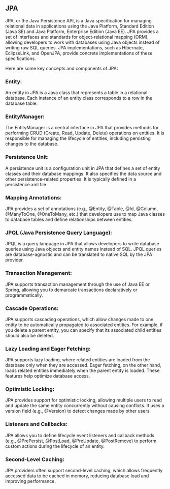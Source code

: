 ## JPA

JPA, or the Java Persistence API, is a Java specification for managing relational data in applications using the Java Platform, Standard Edition (Java SE) and Java Platform, Enterprise Edition (Java EE). JPA provides a set of interfaces and standards for object-relational mapping (ORM), allowing developers to work with databases using Java objects instead of writing raw SQL queries. JPA implementations, such as Hibernate, EclipseLink, and OpenJPA, provide concrete implementations of these specifications.

Here are some key concepts and components of JPA:

### Entity: 
An entity in JPA is a Java class that represents a table in a relational database. Each instance of an entity class corresponds to a row in the database table.

### EntityManager: 
The EntityManager is a central interface in JPA that provides methods for performing CRUD (Create, Read, Update, Delete) operations on entities. It is responsible for managing the lifecycle of entities, including persisting changes to the database.

### Persistence Unit: 
A persistence unit is a configuration unit in JPA that defines a set of entity classes and their database mappings. It also specifies the data source and other persistence-related properties. It is typically defined in a persistence.xml file.

### Mapping Annotations: 
JPA provides a set of annotations (e.g., @Entity, @Table, @Id, @Column, @ManyToOne, @OneToMany, etc.) that developers use to map Java classes to database tables and define relationships between entities.

### JPQL (Java Persistence Query Language): 
JPQL is a query language in JPA that allows developers to write database queries using Java objects and entity names instead of SQL. JPQL queries are database-agnostic and can be translated to native SQL by the JPA provider.

### Transaction Management: 
JPA supports transaction management through the use of Java EE or Spring, allowing you to demarcate transactions declaratively or programmatically.

### Cascade Operations: 
JPA supports cascading operations, which allow changes made to one entity to be automatically propagated to associated entities. For example, if you delete a parent entity, you can specify that its associated child entities should also be deleted.

### Lazy Loading and Eager Fetching: 
JPA supports lazy loading, where related entities are loaded from the database only when they are accessed. Eager fetching, on the other hand, loads related entities immediately when the parent entity is loaded. These features help optimize database access.

### Optimistic Locking: 
JPA provides support for optimistic locking, allowing multiple users to read and update the same entity concurrently without causing conflicts. It uses a version field (e.g., @Version) to detect changes made by other users.

### Listeners and Callbacks:
JPA allows you to define lifecycle event listeners and callback methods (e.g., @PrePersist, @PostLoad, @PreUpdate, @PostRemove) to perform custom actions during the lifecycle of an entity.

### Second-Level Caching: 
JPA providers often support second-level caching, which allows frequently accessed data to be cached in memory, reducing database load and improving performance.
